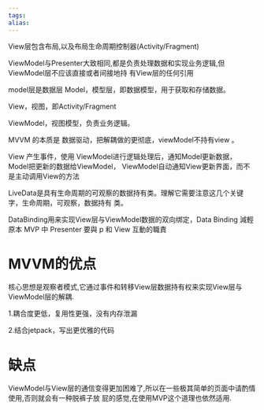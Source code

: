 ```yaml
---
tags: 
alias:
---
```

View层包含布局,以及布局生命周期控制器(Activity/Fragment)

ViewModel与Presenter大致相同,都是负责处理数据和实现业务逻辑,但 ViewModel层不应该直接或者间接地持 有View层的任何引用

model层是数据层 Model，模型层，即数据模型，用于获取和存储数据。

View，视图，即Activity/Fragment

ViewModel，视图模型，负责业务逻辑。

MVVM 的本质是 数据驱动，把解耦做的更彻底，viewModel不持有view 。

View 产生事件，使用 ViewModel进行逻辑处理后，通知Model更新数据，Model把更新的数据给ViewModel， ViewModel自动通知View更新界面，而不是主动调用View的方法

LiveData是具有生命周期的可观察的数据持有类。理解它需要注意这几个关键字，生命周期，可观察，数据持有 类。

DataBinding用来实现View层与ViewModel数据的双向绑定，Data Binding 減輕原本 MVP 中 Presenter 要與 p 和 View 互動的職責

# MVVM的优点

核心思想是观察者模式,它通过事件和转移View层数据持有权来实现View层与ViewModel层的解耦.

1.耦合度更低，复用性更强，没有内存泄漏

2.结合jetpack，写出更优雅的代码

# 缺点

ViewModel与View层的通信变得更加困难了,所以在一些极其简单的页面中请酌情使用,否则就会有一种脱裤子放 屁的感觉,在使用MVP这个道理也依然适用.


